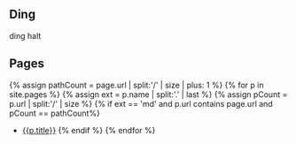 ## Ding

ding halt

## Pages

{% assign pathCount = page.url | split:'/' | size | plus: 1 %}
{% for p in site.pages %}
{% assign ext = p.name | split:'.' | last %}
{% assign pCount = p.url | split:'/' | size %}
{% if ext == 'md' and p.url contains page.url and pCount == pathCount%}
- [{{p.title}}](/test{{p.url}})
{% endif %}
{% endfor %}


